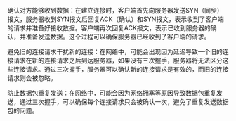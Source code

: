 确认对方能够收到数据：在建立连接时，客户端首先向服务器发送SYN（同步）报文，服务器收到SYN报文后回复ACK（确认）和SYN报文，表示收到了客户端的请求并准备好接收数据。客户端再次回复ACK报文，表示已收到服务器的确认，并准备发送数据。这个过程可以确保服务器已经收到了客户端的请求。

避免旧的连接请求干扰新的连接：在网络中，可能会出现因为延迟导致一个旧的连接请求在新的连接请求之后到达服务器，如果没有三次握手，服务器将无法区分这些连接请求。通过三次握手，服务器可以确认新的连接请求是有效的，而旧的连接请求则会被忽略。

防止数据包重复发送：在网络中，可能会因为网络拥塞等原因导致数据包重复发送，通过三次握手，可以确保每个连接请求只会被确认一次，避免了重复发送数据包的问题。